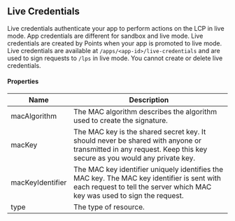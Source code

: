## Live Credentials

Live credentials authenticate your app to perform actions on the LCP in live mode. App credentials are different for sandbox and live mode. Live credentials are created by Points when your app is promoted to live mode. Live credentials are available at `/apps/<app-id>/live-credentials` and are used to sign requests to `/lps` in live mode. You cannot create or delete live credentials.

#### Properties

<table>
    <thead>
        <tr>
            <th>Name</th>
            <th>Description</th>
        </tr>
    </thead>
    <tbody>
        <tr>
            <td>macAlgorithm</td>
            <td>The MAC algorithm describes the algorithm used to create the signature.</td>
        </tr>
        <tr>
            <td>macKey</td>
            <td>The MAC key is the shared secret key. It should never be shared with anyone or transmitted in any request. Keep this key secure as you would any private key.</td>
        </tr>
        <tr>
            <td>macKeyIdentifier</td>
            <td>The MAC key identifier uniquely identifies the MAC key. The MAC key identifier is sent with each request to tell the server which MAC key was used to sign the request.</td>
        </tr>
        <tr>
            <td>type</td>
            <td>The type of resource.</td>
        </tr>
    </tbody>
</table>







